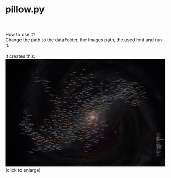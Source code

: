 # pillow.py
<br>
<br>
How to use it?<br>
Change the path to the dataFolder, the Images path, the used font and run it.<br>
<br>
It creates this:<br>
<a href="pillow.jpg"><img src='pillow.jpg' width='500'></a>
(click to enlarge)
